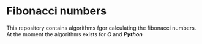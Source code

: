 # Fibonacci numbers

This repository contains algorithms fgor calculating the fibonacci numbers.  
At the moment the algorithms exists for ***C*** and ***Python***
